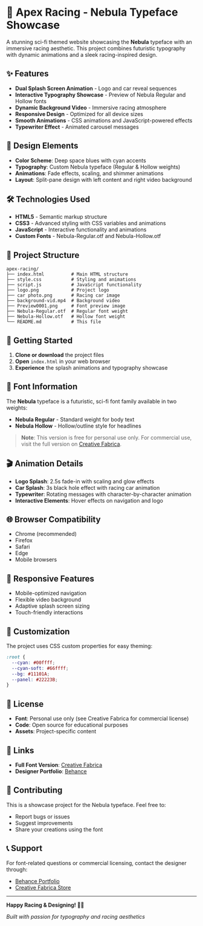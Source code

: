# 🚗 Apex Racing - Nebula Typeface Showcase

A stunning sci-fi themed website showcasing the **Nebula** typeface with an immersive racing aesthetic. This project combines futuristic typography with dynamic animations and a sleek racing-inspired design.

## ✨ Features

- **Dual Splash Screen Animation** - Logo and car reveal sequences
- **Interactive Typography Showcase** - Preview of Nebula Regular and Hollow fonts
- **Dynamic Background Video** - Immersive racing atmosphere
- **Responsive Design** - Optimized for all device sizes
- **Smooth Animations** - CSS animations and JavaScript-powered effects
- **Typewriter Effect** - Animated carousel messages

## 🎨 Design Elements

- **Color Scheme**: Deep space blues with cyan accents
- **Typography**: Custom Nebula typeface (Regular & Hollow weights)
- **Animations**: Fade effects, scaling, and shimmer animations
- **Layout**: Split-pane design with left content and right video background

## 🛠️ Technologies Used

- **HTML5** - Semantic markup structure
- **CSS3** - Advanced styling with CSS variables and animations
- **JavaScript** - Interactive functionality and animations
- **Custom Fonts** - Nebula-Regular.otf and Nebula-Hollow.otf

## 📁 Project Structure

```
apex-racing/
├── index.html          # Main HTML structure
├── style.css           # Styling and animations
├── script.js           # JavaScript functionality
├── logo.png            # Project logo
├── car photo.png       # Racing car image
├── background-vid.mp4  # Background video
├── Preview0001.png     # Font preview image
├── Nebula-Regular.otf  # Regular font weight
├── Nebula-Hollow.otf   # Hollow font weight
└── README.md           # This file
```

## 🚀 Getting Started

1. **Clone or download** the project files
2. **Open** `index.html` in your web browser
3. **Experience** the splash animations and typography showcase

## 🎯 Font Information

The **Nebula** typeface is a futuristic, sci-fi font family available in two weights:
- **Nebula Regular** - Standard weight for body text
- **Nebula Hollow** - Hollow/outline style for headlines

> **Note**: This version is free for personal use only. For commercial use, visit the full version on [Creative Fabrica](https://www.creativefabrica.com/product/nebula/ref/236744/).

## 🎬 Animation Details

- **Logo Splash**: 2.5s fade-in with scaling and glow effects
- **Car Splash**: 3s black hole effect with racing car animation
- **Typewriter**: Rotating messages with character-by-character animation
- **Interactive Elements**: Hover effects on navigation and logo

## 🌐 Browser Compatibility

- Chrome (recommended)
- Firefox
- Safari
- Edge
- Mobile browsers

## 📱 Responsive Features

- Mobile-optimized navigation
- Flexible video background
- Adaptive splash screen sizing
- Touch-friendly interactions

## 🎨 Customization

The project uses CSS custom properties for easy theming:
```css
:root {
  --cyan: #00ffff;
  --cyan-soft: #66ffff;
  --bg: #11101A;
  --panel: #22223B;
}
```

## 📄 License

- **Font**: Personal use only (see Creative Fabrica for commercial license)
- **Code**: Open source for educational purposes
- **Assets**: Project-specific content

## 🔗 Links

- **Full Font Version**: [Creative Fabrica](https://www.creativefabrica.com/product/nebula/ref/236744/)
- **Designer Portfolio**: [Behance](https://www.behance.net/fadielm70)

## 🤝 Contributing

This is a showcase project for the Nebula typeface. Feel free to:
- Report bugs or issues
- Suggest improvements
- Share your creations using the font

## 📞 Support

For font-related questions or commercial licensing, contact the designer through:
- [Behance Portfolio](https://www.behance.net/fadielm70)
- [Creative Fabrica Store](https://www.creativefabrica.com/product/nebula/ref/236744/)

---

**Happy Racing & Designing! 🏁✨**

*Built with passion for typography and racing aesthetics* 
